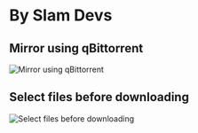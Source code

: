 # By Slam Devs
## Mirror using qBittorrent
![Mirror using qBittorrent](https://telegra.ph/file/b14e8bdf186553ab28d96.jpg)
## Select files before downloading
![Select files before downloading](https://telegra.ph/file/78dea2c82c8caf815f24f.jpg)